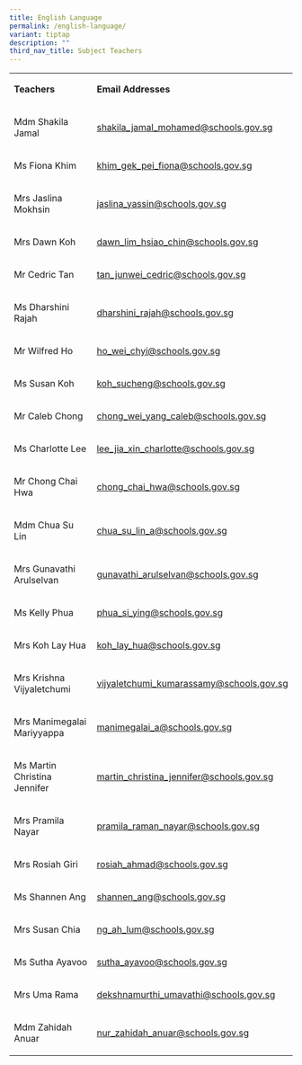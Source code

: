 ```yaml
---
title: English Language
permalink: /english-language/
variant: tiptap
description: ""
third_nav_title: Subject Teachers
---
```

<p></p>
<table style="minWidth: 50px">
<colgroup>
<col>
<col>
</colgroup>
<tbody>
<tr>
<td rowspan="1" colspan="1">
<p><strong>Teachers</strong>
</p>
</td>
<td rowspan="1" colspan="1">
<p><strong>Email Addresses</strong>
</p>
</td>
</tr>
<tr>
<td rowspan="1" colspan="1">
<p>Mdm Shakila Jamal</p>
</td>
<td rowspan="1" colspan="1">
<p><a href="mailto:seah_han_hui@schools.gov.sg" rel="noopener noreferrer nofollow" target="_blank">shakila_jamal_mohamed@schools.gov.sg</a>
</p>
</td>
</tr>
<tr>
<td rowspan="1" colspan="1">
<p>Ms Fiona Khim</p>
</td>
<td rowspan="1" colspan="1">
<p><a href="mailto:seah_han_hui@schools.gov.sg" rel="noopener noreferrer nofollow" target="_blank">khim_gek_pei_fiona@schools.gov.sg</a>
</p>
</td>
</tr>
<tr>
<td rowspan="1" colspan="1">
<p>Mrs Jaslina Mokhsin</p>
</td>
<td rowspan="1" colspan="1">
<p><a href="mailto:seah_han_hui@schools.gov.sg" rel="noopener noreferrer nofollow" target="_blank">jaslina_yassin@schools.gov.sg</a>
</p>
</td>
</tr>
<tr>
<td rowspan="1" colspan="1">
<p>Mrs Dawn Koh</p>
</td>
<td rowspan="1" colspan="1">
<p><a href="mailto:seah_han_hui@schools.gov.sg" rel="noopener noreferrer nofollow" target="_blank">dawn_lim_hsiao_chin@schools.gov.sg</a>
</p>
</td>
</tr>
<tr>
<td rowspan="1" colspan="1">
<p>Mr Cedric Tan</p>
</td>
<td rowspan="1" colspan="1">
<p><a href="mailto:seah_han_hui@schools.gov.sg" rel="noopener noreferrer nofollow" target="_blank">tan_junwei_cedric@schools.gov.sg</a>
</p>
</td>
</tr>
<tr>
<td rowspan="1" colspan="1">
<p>Ms Dharshini Rajah</p>
</td>
<td rowspan="1" colspan="1">
<p><a href="mailto:seah_han_hui@schools.gov.sg" rel="noopener noreferrer nofollow" target="_blank">dharshini_rajah@schools.gov.sg</a>
</p>
</td>
</tr>
<tr>
<td rowspan="1" colspan="1">
<p>Mr Wilfred Ho</p>
</td>
<td rowspan="1" colspan="1">
<p><a href="mailto:seah_han_hui@schools.gov.sg" rel="noopener noreferrer nofollow" target="_blank">ho_wei_chyi@schools.gov.sg</a>
</p>
</td>
</tr>
<tr>
<td rowspan="1" colspan="1">
<p>Ms Susan Koh</p>
</td>
<td rowspan="1" colspan="1">
<p><a href="mailto:seah_han_hui@schools.gov.sg" rel="noopener noreferrer nofollow" target="_blank">koh_sucheng@schools.gov.sg</a>
</p>
</td>
</tr>
<tr>
<td rowspan="1" colspan="1">
<p>Mr Caleb Chong</p>
</td>
<td rowspan="1" colspan="1">
<p><a href="mailto:seah_han_hui@schools.gov.sg" rel="noopener noreferrer nofollow" target="_blank">chong_wei_yang_caleb@schools.gov.sg</a>
</p>
</td>
</tr>
<tr>
<td rowspan="1" colspan="1">
<p>Ms Charlotte Lee</p>
</td>
<td rowspan="1" colspan="1">
<p><a href="mailto:seah_han_hui@schools.gov.sg" rel="noopener noreferrer nofollow" target="_blank">lee_jia_xin_charlotte@schools.gov.sg</a>
</p>
</td>
</tr>
<tr>
<td rowspan="1" colspan="1">
<p>Mr Chong Chai Hwa</p>
</td>
<td rowspan="1" colspan="1">
<p><a href="mailto:seah_han_hui@schools.gov.sg" rel="noopener noreferrer nofollow" target="_blank">chong_chai_hwa@schools.gov.sg</a>
</p>
</td>
</tr>
<tr>
<td rowspan="1" colspan="1">
<p>Mdm Chua Su Lin</p>
</td>
<td rowspan="1" colspan="1">
<p><a href="mailto:seah_han_hui@schools.gov.sg" rel="noopener noreferrer nofollow" target="_blank">chua_su_lin_a@schools.gov.sg</a>
</p>
</td>
</tr>
<tr>
<td rowspan="1" colspan="1">
<p>Mrs Gunavathi Arulselvan</p>
</td>
<td rowspan="1" colspan="1">
<p><a href="mailto:seah_han_hui@schools.gov.sg" rel="noopener noreferrer nofollow" target="_blank">gunavathi_arulselvan@schools.gov.sg</a>
</p>
</td>
</tr>
<tr>
<td rowspan="1" colspan="1">
<p>Ms Kelly Phua</p>
</td>
<td rowspan="1" colspan="1">
<p><a href="mailto:seah_han_hui@schools.gov.sg" rel="noopener noreferrer nofollow" target="_blank">phua_si_ying@schools.gov.sg</a>
</p>
</td>
</tr>
<tr>
<td rowspan="1" colspan="1">
<p>Mrs Koh Lay Hua</p>
</td>
<td rowspan="1" colspan="1">
<p><a href="mailto:seah_han_hui@schools.gov.sg" rel="noopener noreferrer nofollow" target="_blank">koh_lay_hua@schools.gov.sg</a>
</p>
</td>
</tr>
<tr>
<td rowspan="1" colspan="1">
<p>Mrs Krishna Vijyaletchumi</p>
</td>
<td rowspan="1" colspan="1">
<p><a href="mailto:seah_han_hui@schools.gov.sg" rel="noopener noreferrer nofollow" target="_blank">vijyaletchumi_kumarassamy@schools.gov.sg</a>
</p>
</td>
</tr>
<tr>
<td rowspan="1" colspan="1">
<p>Mrs Manimegalai Mariyyappa</p>
</td>
<td rowspan="1" colspan="1">
<p><a href="mailto:seah_han_hui@schools.gov.sg" rel="noopener noreferrer nofollow" target="_blank">manimegalai_a@schools.gov.sg</a>
</p>
</td>
</tr>
<tr>
<td rowspan="1" colspan="1">
<p>Ms Martin Christina Jennifer</p>
</td>
<td rowspan="1" colspan="1">
<p><a href="mailto:seah_han_hui@schools.gov.sg" rel="noopener noreferrer nofollow" target="_blank">martin_christina_jennifer@schools.gov.sg</a>
</p>
</td>
</tr>
<tr>
<td rowspan="1" colspan="1">
<p>Mrs Pramila Nayar</p>
</td>
<td rowspan="1" colspan="1">
<p><a href="mailto:seah_han_hui@schools.gov.sg" rel="noopener noreferrer nofollow" target="_blank">pramila_raman_nayar@schools.gov.sg</a>
</p>
</td>
</tr>
<tr>
<td rowspan="1" colspan="1">
<p>Mrs Rosiah Giri</p>
</td>
<td rowspan="1" colspan="1">
<p><a href="mailto:seah_han_hui@schools.gov.sg" rel="noopener noreferrer nofollow" target="_blank">rosiah_ahmad@schools.gov.sg</a>
</p>
</td>
</tr>
<tr>
<td rowspan="1" colspan="1">
<p>Ms Shannen Ang</p>
</td>
<td rowspan="1" colspan="1">
<p><a href="mailto:seah_han_hui@schools.gov.sg" rel="noopener noreferrer nofollow" target="_blank">shannen_ang@schools.gov.sg</a>
</p>
</td>
</tr>
<tr>
<td rowspan="1" colspan="1">
<p>Mrs Susan Chia</p>
</td>
<td rowspan="1" colspan="1">
<p><a href="mailto:seah_han_hui@schools.gov.sg" rel="noopener noreferrer nofollow" target="_blank">ng_ah_lum@schools.gov.sg</a>
</p>
</td>
</tr>
<tr>
<td rowspan="1" colspan="1">
<p>Ms Sutha Ayavoo</p>
</td>
<td rowspan="1" colspan="1">
<p><a href="mailto:seah_han_hui@schools.gov.sg" rel="noopener noreferrer nofollow" target="_blank">sutha_ayavoo@schools.gov.sg</a>
</p>
</td>
</tr>
<tr>
<td rowspan="1" colspan="1">
<p>Mrs Uma Rama</p>
</td>
<td rowspan="1" colspan="1">
<p><a href="mailto:seah_han_hui@schools.gov.sg" rel="noopener noreferrer nofollow" target="_blank">dekshnamurthi_umavathi@schools.gov.sg</a>
</p>
</td>
</tr>
<tr>
<td rowspan="1" colspan="1">
<p>Mdm Zahidah Anuar</p>
</td>
<td rowspan="1" colspan="1">
<p><a href="mailto:seah_han_hui@schools.gov.sg" rel="noopener noreferrer nofollow" target="_blank">nur_zahidah_anuar@schools.gov.sg</a>
</p>
</td>
</tr>
</tbody>
</table>
<p></p>